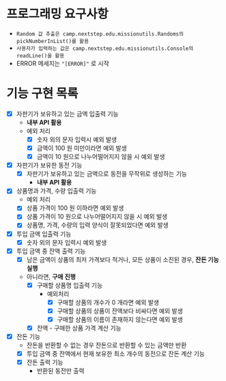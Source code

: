 # 프로그래밍 요구사항
- `Random 값 추출은 camp.nextstep.edu.missionutils.Randoms의 pickNumberInList()를 활용`
- `사용자가 입력하는 값은 camp.nextstep.edu.missionutils.Console의 readLine()을 활용`
- ERROR 메세지는 `"[ERROR]"` 로 시작
# 기능 구현 목록

- [X] 자판기가 보유하고 있는 금액 입출력 기능
  - **내부 API 활용**
  - 예외 처리
    - [X] 숫자 외의 문자 입력시 예외 발생
    - [X] 금액이 100 원 미만이라면 예외 발생
    - [X] 금액이 10 원으로 나누어떨어지지 않을 시 예외 발생

- [X] 자판기가 보유한 동전 기능
  - [X] 자판기가 보유하고 있는 금액으로 동전을 무작위로 생성하는 기능
    - **내부 API 활용**

- [X] 상품명과 가격, 수량 입출력 기능
  - 예외 처리
  - [X] 상품 가격이 100 원 이하라면 예외 발생
  - [X] 상품 가격이 10 원으로 나누어떨어지지 않을 시 예외 발생
  - [X] 상품명, 가격, 수량의 입력 양식이 잘못되었다면 예외 발생

- [X] 투입 금액 입출력 기능
  - [X] 숫자 외의 문자 입력시 예외 발생
  
- [X] 투입 금액 중 잔액 출력 기능
  - [X] 남은 금액이 상품의 최저 가격보다 적거나, 모든 상품이 소진된 경우, **잔돈 기능 실행**
  - 아니라면, **구매 진행**
    - [X] 구매할 상품명 입출력 기능
      - 예외처리
        - [X] 구매할 상품의 개수가 0 개라면 예외 발생
        - [X] 구매할 상품의 상품이 잔액보다 비싸다면 예외 발생
        - [X] 구매할 상품의 이름이 존재하지 않는다면 예외 발생
    - [X] 잔액 - 구매한 상품 가격 계산 기능
    
- [X] 잔돈 기능
  - 잔돈을 반환할 수 없는 경우 잔돈으로 반환할 수 있는 금액만 반환
  - [X] 투입 금액 중 잔액에서 현재 보유한 최소 개수의 동전으로 잔돈 계산 기능
  - [X] 잔돈 출력 기능
    - 반환된 동전만 출력

